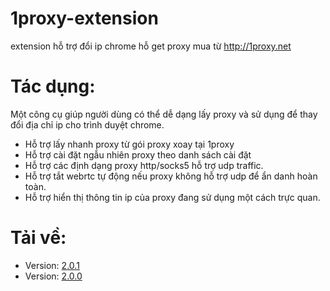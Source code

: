 # 1proxy-extension
extension hỗ trợ đổi ip chrome hỗ get proxy mua từ http://1proxy.net

# Tác dụng:
Một công cụ giúp người dùng có thể dễ dạng lấy proxy và sử dụng để thay đổi địa chỉ ip cho trình duyệt chrome.

- Hỗ trợ lấy nhanh proxy từ gói proxy xoay tại 1proxy
- Hỗ trợ cài đặt ngẫu nhiên proxy theo danh sách cài đặt
- Hỗ trợ các định dạng proxy http/socks5 hỗ trợ udp traffic.
- Hỗ trợ tắt webrtc tự động nếu proxy không hỗ trợ udp để ẩn danh hoàn toàn.
- Hỗ trợ hiển thị thông tin ip của proxy đang sử dụng một cách trực quan.

# Tải về:
 - Version: [2.0.1](https://github.com/2movn/1proxy-extension/releases/download/2.0.0.1/1proxy.zip)
 - Version: [2.0.0](https://github.com/2movn/1proxy-extension/releases/download/2.0.0/1proxy.zip)
